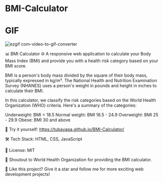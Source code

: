 # BMI-Calculator

# GIF

![ezgif com-video-to-gif-converter](https://github.com/tubayapa/BMI-Calculator/assets/147662888/97710154-8f6e-46ce-9886-4fd0e4ab64eb)


📊 BMI Calculator 🌐 A responsive web application to calculate your Body Mass Index (BMI) and provide you with a health risk category based on your BMI score.

BMI is a person's body mass divided by the square of their body mass, typically expressed in kg/m². The National Health and Nutrition Examination Survey (NHANES) uses a person's weight in pounds and height in inches to calculate their BMI.

In this calculator, we classify the risk categories based on the World Health Organization (WHO) criteria. Here's a summary of the categories:

Underweight: BMI < 18.5
Normal weight: BMI 18.5 - 24.9
Overweight: BMI 25 - 29.9
Obese: BMI 30 and above

🚀 Try it yourself: https://tubayapa.github.io/BMI-Calculator/

🛠️ Tech Stack: HTML, CSS, JavaScript

📜 License: MIT

📣 Shoutout to World Health Organization for providing the BMI calculator.

🌟 Like this project? Give it a star and follow me for more exciting web development projects!
